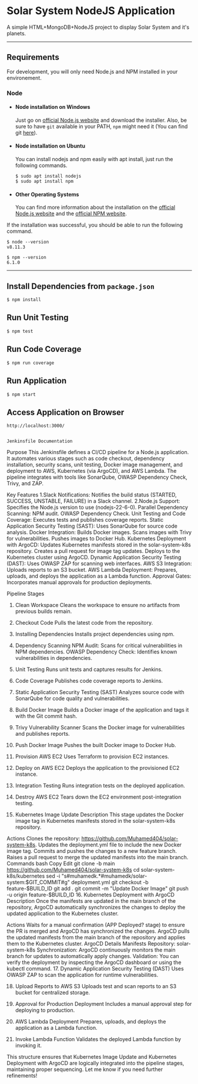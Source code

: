 # Solar System NodeJS Application

A simple HTML+MongoDB+NodeJS project to display Solar System and it's planets.

---
## Requirements

For development, you will only need Node.js and NPM installed in your environement.

### Node
- #### Node installation on Windows

  Just go on [official Node.js website](https://nodejs.org/) and download the installer.
Also, be sure to have `git` available in your PATH, `npm` might need it (You can find git [here](https://git-scm.com/)).

- #### Node installation on Ubuntu

  You can install nodejs and npm easily with apt install, just run the following commands.

      $ sudo apt install nodejs
      $ sudo apt install npm

- #### Other Operating Systems
  You can find more information about the installation on the [official Node.js website](https://nodejs.org/) and the [official NPM website](https://npmjs.org/).

If the installation was successful, you should be able to run the following command.

    $ node --version
    v8.11.3

    $ npm --version
    6.1.0

---
## Install Dependencies from `package.json`
    $ npm install

## Run Unit Testing
    $ npm test

## Run Code Coverage
    $ npm run coverage

## Run Application
    $ npm start

## Access Application on Browser
    http://localhost:3000/


    Jenkinsfile Documentation
Purpose
This Jenkinsfile defines a CI/CD pipeline for a Node.js application. It automates various stages such as code checkout, dependency installation, security scans, unit testing, Docker image management, and deployment to AWS, Kubernetes (via ArgoCD), and AWS Lambda. The pipeline integrates with tools like SonarQube, OWASP Dependency Check, Trivy, and ZAP.

Key Features
1.Slack Notifications: Notifies the build status (STARTED, SUCCESS, UNSTABLE, FAILURE) in a Slack channel.
2.Node.js Support: Specifies the Node.js version to use (nodejs-22-6-0).
Parallel Dependency Scanning:
NPM audit.
OWASP Dependency Check.
Unit Testing and Code Coverage:
Executes tests and publishes coverage reports.
Static Application Security Testing (SAST): Uses SonarQube for source code analysis.
Docker Integration:
Builds Docker images.
Scans images with Trivy for vulnerabilities.
Pushes images to Docker Hub.
Kubernetes Deployment with ArgoCD:
Updates Kubernetes manifests stored in the solar-system-k8s repository.
Creates a pull request for image tag updates.
Deploys to the Kubernetes cluster using ArgoCD.
Dynamic Application Security Testing (DAST): Uses OWASP ZAP for scanning web interfaces.
AWS S3 Integration:
Uploads reports to an S3 bucket.
AWS Lambda Deployment:
Prepares, uploads, and deploys the application as a Lambda function.
Approval Gates: Incorporates manual approvals for production deployments.

Pipeline Stages
1. Clean Workspace
Cleans the workspace to ensure no artifacts from previous builds remain.

2. Checkout Code
Pulls the latest code from the repository.

3. Installing Dependencies
Installs project dependencies using npm.

4. Dependency Scanning
NPM Audit: Scans for critical vulnerabilities in NPM dependencies.
OWASP Dependency Check: Identifies known vulnerabilities in dependencies.
5. Unit Testing
Runs unit tests and captures results for Jenkins.

6. Code Coverage
Publishes code coverage reports to Jenkins.

7. Static Application Security Testing (SAST)
Analyzes source code with SonarQube for code quality and vulnerabilities.

8. Build Docker Image
Builds a Docker image of the application and tags it with the Git commit hash.

9. Trivy Vulnerability Scanner
Scans the Docker image for vulnerabilities and publishes reports.

10. Push Docker Image
Pushes the built Docker image to Docker Hub.

11. Provision AWS EC2
Uses Terraform to provision EC2 instances.

12. Deploy on AWS EC2
Deploys the application to the provisioned EC2 instance.

13. Integration Testing
Runs integration tests on the deployed application.

14. Destroy AWS EC2
Tears down the EC2 environment post-integration testing.

15. Kubernetes Image Update
Description
This stage updates the Docker image tag in Kubernetes manifests stored in the solar-system-k8s repository.

Actions
Clones the repository: https://github.com/Muhamed404/solar-system-k8s.
Updates the deployment.yml file to include the new Docker image tag.
Commits and pushes the changes to a new feature branch.
Raises a pull request to merge the updated manifests into the main branch.
Commands
bash
Copy
Edit
git clone -b main https://github.com/Muhamed404/solar-system-k8s
cd solar-system-k8s/kubernetes
sed -i "s#muhamedk.*#muhamedk/solar-system:$GIT_COMMIT#g" deployment.yml
git checkout -b feature-$BUILD_ID
git add .
git commit -m "Update Docker Image"
git push -u origin feature-$BUILD_ID
16. Kubernetes Deployment with ArgoCD
Description
Once the manifests are updated in the main branch of the repository, ArgoCD automatically synchronizes the changes to deploy the updated application to the Kubernetes cluster.

Actions
Waits for a manual confirmation (APP Deployed? stage) to ensure the PR is merged and ArgoCD has synchronized the changes.
ArgoCD pulls the updated manifests from the main branch of the repository and applies them to the Kubernetes cluster.
ArgoCD Details
Manifests Repository: solar-system-k8s
Synchronization: ArgoCD continuously monitors the main branch for updates to automatically apply changes.
Validation: You can verify the deployment by inspecting the ArgoCD dashboard or using the kubectl command.
17. Dynamic Application Security Testing (DAST)
Uses OWASP ZAP to scan the application for runtime vulnerabilities.

18. Upload Reports to AWS S3
Uploads test and scan reports to an S3 bucket for centralized storage.

19. Approval for Production Deployment
Includes a manual approval step for deploying to production.

20. AWS Lambda Deployment
Prepares, uploads, and deploys the application as a Lambda function.

21. Invoke Lambda Function
Validates the deployed Lambda function by invoking it.

This structure ensures that Kubernetes Image Update and Kubernetes Deployment with ArgoCD are logically integrated into the pipeline stages, maintaining proper sequencing. Let me know if you need further refinements!

